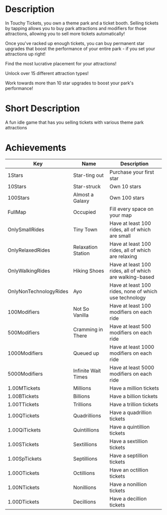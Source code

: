 # Description
In Touchy Tickets, you own a theme park and a ticket booth. Selling tickets by tapping allows you to buy park attractions and modifiers for those attractions, allowing you to sell more tickets automatically!

Once you've racked up enough tickets, you can buy permanent star upgrades that boost the performance of your entire park - if you set your attractions up right!

Find the most lucrative placement for your attractions!

Unlock over 15 different attraction types!

Work towards more than 10 star upgrades to boost your park's performance!

# Short Description
A fun idle game that has you selling tickets with various theme park attractions

# Achievements
Key | Name | Description
--- | --- | ---
1Stars | Star-ting out | Purchase your first star
10Stars | Star-struck | Own 10 stars
100Stars | Almost a Galaxy | Own 100 stars
FullMap | Occupied | Fill every space on your map
OnlySmallRides | Tiny Town | Have at least 100 rides, all of which are small
OnlyRelaxedRides | Relaxation Station | Have at least 100 rides, all of which are relaxing
OnlyWalkingRides | Hiking Shoes | Have at least 100 rides, all of which are walking-based
OnlyNonTechnologyRides | Ayo | Have at least 100 rides, none of which use technology
100Modifiers | Not So Vanilla | Have at least 100 modifiers on each ride
500Modifiers | Cramming in There | Have at least 500 modifiers on each ride
1000Modifiers | Queued up | Have at least 1000 modifiers on each ride
5000Modifiers | Infinite Wait Times | Have at least 5000 modifiers on each ride
1.00MTickets | Millions | Have a million tickets
1.00BTickets | Billions | Have a billion tickets
1.00TTickets | Trillions | Have a trillion tickets
1.00QTickets | Quadrillions | Have a quadrillion tickets
1.00QiTickets | Quintillions | Have a quintillion tickets
1.00STickets | Sextillions | Have a sextillion tickets
1.00SpTickets | Septillions | Have a septillion tickets
1.00OTickets | Octillions | Have an octillion tickets
1.00NTickets | Nonillions | Have a nonillion tickets
1.00DTickets | Decillions | Have a decillion tickets